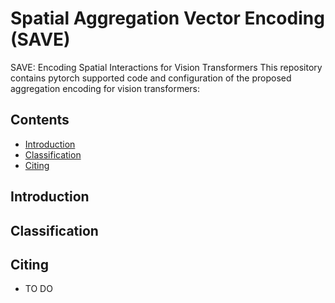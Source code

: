 # Spatial Aggregation Vector Encoding (SAVE)
SAVE: Encoding Spatial Interactions for Vision Transformers
This repository contains pytorch supported code and configuration of the proposed aggregation encoding for vision transformers:

## Contents
- [Introduction](#Introduction)
- [Classification](#Classification)
- [Citing](#Citing)

## Introduction

## Classification

## Citing
- TO DO
